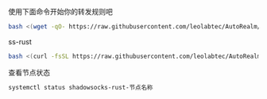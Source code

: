 使用下面命令开始你的转发规则吧

```sh
bash <(wget -qO- https://raw.githubusercontent.com/leolabtec/AutoRealm/refs/heads/main/bash.sh)
```
ss-rust
```sh
bash <(curl -fsSL https://raw.githubusercontent.com/leolabtec/AutoRealm/refs/heads/main/ss-rust)
```
查看节点状态
```sh
systemctl status shadowsocks-rust-节点名称
```
